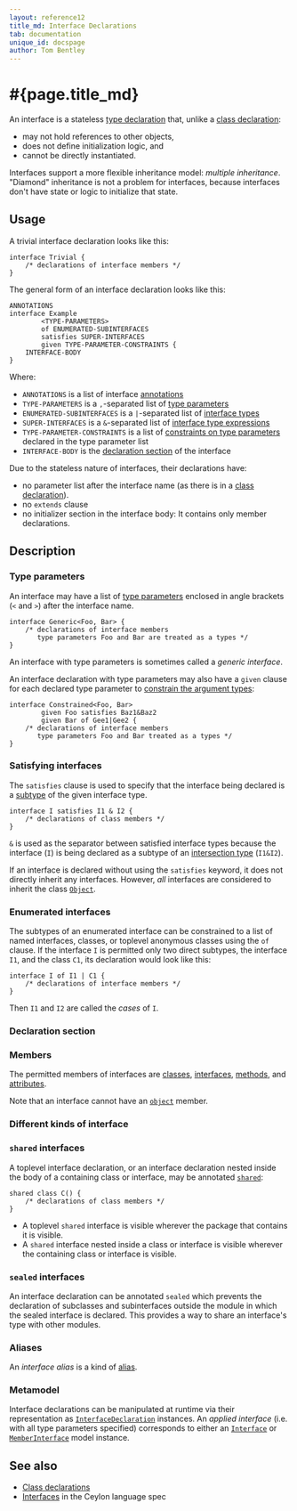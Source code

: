 ```yaml
---
layout: reference12
title_md: Interface Declarations
tab: documentation
unique_id: docspage
author: Tom Bentley
---
```


# #{page.title_md}

An interface is a stateless [type declaration](../type-declaration) that, unlike a [class declaration](../class):

- may not hold references to other objects,
- does not define initialization logic, and 
- cannot be directly instantiated.

Interfaces support a more flexible inheritance model: _multiple inheritance_.
"Diamond" inheritance is not a problem for interfaces, because interfaces 
don't have state or logic to initialize that state.

## Usage 

A trivial interface declaration looks like this:

<!-- try: -->
    interface Trivial {
        /* declarations of interface members */
    }

The general form of an interface declaration looks like this:

<!-- lang:none -->
    ANNOTATIONS
    interface Example
            <TYPE-PARAMETERS>
            of ENUMERATED-SUBINTERFACES
            satisfies SUPER-INTERFACES
            given TYPE-PARAMETER-CONSTRAINTS {
        INTERFACE-BODY
    }

Where:

* `ANNOTATIONS` is a list of interface [annotations](../annotation)
* `TYPE-PARAMETERS` is a `,`-separated list of [type parameters](#type_parameters)
* `ENUMERATED-SUBINTERFACES` is a `|`-separated list of [interface types](#enumerated_classes)
* `SUPER-INTERFACES` is a `&`-separated list of [interface type expressions](#satisfying_interfaces)
* `TYPE-PARAMETER-CONSTRAINTS` is a list of [constraints on type parameters](../type-parameters#constraints) 
  declared in the type parameter list
* `INTERFACE-BODY` is the [declaration section](#declaration_section) of the interface

Due to the stateless nature of interfaces, their declarations have:

* no parameter list after the interface name (as there is in a [class declaration](../class)).
* no `extends` clause
* no initializer section in the interface body: It contains only member declarations.

## Description

### Type parameters

An interface may have a list of [type parameters](../type-parameters) 
enclosed in angle brackets (`<` and `>`) after the interface name. 

<!-- try: -->
    interface Generic<Foo, Bar> {
        /* declarations of interface members 
           type parameters Foo and Bar are treated as a types */
    }

An interface with type parameters is sometimes called a *generic interface*.

An interface declaration with type parameters may also have a `given` clause 
for each declared type parameter to 
[constrain the argument types](../type-parameters#constraints):

    interface Constrained<Foo, Bar>
            given Foo satisfies Baz1&Baz2
            given Bar of Gee1|Gee2 {
        /* declarations of interface members 
           type parameters Foo and Bar treated as a types */
    }

### Satisfying interfaces

The `satisfies` clause is used to specify that the interface being declared is a
[subtype](../type-declaration#declarative_subtyping) 
of the given interface type.

<!-- cat: interface I1 {} interface I2 {} -->
<!-- try: -->
    interface I satisfies I1 & I2 {
        /* declarations of class members */
    }

`&` is used as the separator between satisfied interface types 
because the interface (`I`) is being declared as a subtype of an 
[intersection type](../type#union_and_intersection) (`I1&I2`).

If an interface is declared without using the `satisfies` keyword, 
it does not directly inherit any interfaces. However, _all_ 
interfaces are considered to inherit the class
[`Object`](#{site.urls.apidoc_1_2}/Object.type.html).

### Enumerated interfaces

The subtypes of an enumerated interface can be constrained to a 
list of named interfaces, classes, or toplevel anonymous classes 
using the `of` clause. If the interface `I` is permitted only two 
direct subtypes, the interface `I1`, and the class `C1`, its 
declaration would look like this:

<!-- cat: interface I1 satisfies I {} class C1() satisfies I {} -->
<!-- try: -->
    interface I of I1 | C1 {
        /* declarations of interface members */
    }
    
Then `I1` and `I2` are called the *cases* of `I`.

### Declaration section

### Members

The permitted members of interfaces are [classes](../class), 
[interfaces](../interface), [methods](../function), and 
[attributes](../value).

Note that an interface cannot have an [`object`](../object) member.

### Different kinds of interface

### `shared` interfaces

A toplevel interface declaration, or an interface declaration nested 
inside the body of a containing class or interface, may be annotated 
[`shared`](../../annotation/shared):

<!-- try: -->
    shared class C() {
        /* declarations of class members */
    }

- A toplevel `shared` interface is visible wherever the package that 
  contains it is visible.
- A `shared` interface nested inside a class or interface is visible 
  wherever the containing class or interface is visible.

### `sealed` interfaces

An interface declaration can be annotated `sealed` which prevents 
the declaration of subclasses and subinterfaces outside the module 
in which the sealed interface is declared. This provides a way to 
share an interface's type with other modules.

### Aliases

An *interface alias* is a kind of [alias](../alias#interface_aliases).

### Metamodel

Interface declarations can be manipulated at runtime via their representation as
[`InterfaceDeclaration`](#{site.urls.apidoc_1_2}/meta/declaration/InterfaceDeclaration.type.html) 
instances. An *applied interface* (i.e. with all type parameters specified) corresponds to 
either an 
[`Interface`](#{site.urls.apidoc_1_2}/meta/model/Interface.type.html) or 
[`MemberInterface`](#{site.urls.apidoc_1_2}/meta/model/MemberInterface.type.html) model instance.

## See also

* [Class declarations](../class)
* [Interfaces](#{site.urls.spec_current}#interfaces) in the Ceylon 
  language spec

